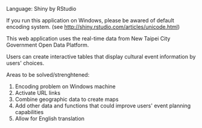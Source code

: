 Language: Shiny by RStudio

If you run this application on Windows, please be awared of default encoding system. (see http://shiny.rstudio.com/articles/unicode.html) 

This web application uses the real-time data from New Taipei City Government Open Data Platform. 

Users can create interactive tables that display cultural event information by users' choices.

Areas to be solved/strenghtened:

1. Encoding problem on Windows machine  
2. Activate URL links
3. Combine geographic data to create maps  
4. Add other data and functions that could improve users' event planning  capabilities  
5. Allow for English translation
